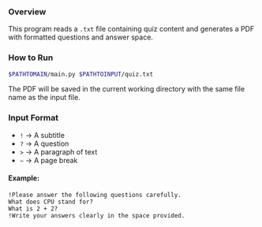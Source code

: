 ### Overview  
This program reads a `.txt` file containing quiz content and generates a PDF with formatted questions and answer space.

### How to Run  
```bash
$PATHTOMAIN/main.py $PATHTOINPUT/quiz.txt
```

The PDF will be saved in the current working directory with the same file name as the input file.

### Input Format  
- `!` → A subtitle
- `?` → A question
- `>` → A paragraph of text  
- `~` → A page break

#### Example:
```
!Please answer the following questions carefully.
What does CPU stand for?
What is 2 + 2?
!Write your answers clearly in the space provided.
```